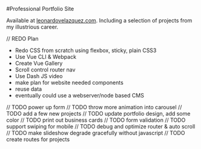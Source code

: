 #Professional Portfolio Site

Available at [leonardovelazquez.com](leonardovelazquez.com). 
Including a selection of projects from my illustrious career.

// REDO Plan
- Redo CSS from scratch using flexbox, sticky, plain CSS3
- Use Vue CLI & Webpack
- Create Vue Gallery
- Scroll control router nav
- Use Dash JS video
- make plan for website needed components
- reuse data
- eventually could use a webserver/node based CMS

// TODO power up form
// TODO throw more animation into carousel
// TODO add a few new projects
// TODO update portfolio design, add some color
// TODO print out business cards
// TODO form validation
// TODO support swiping for mobile
// TODO debug and optimize router & auto scroll
// TODO make slideshow degrade gracefully without javascript
// TODO create routes for projects